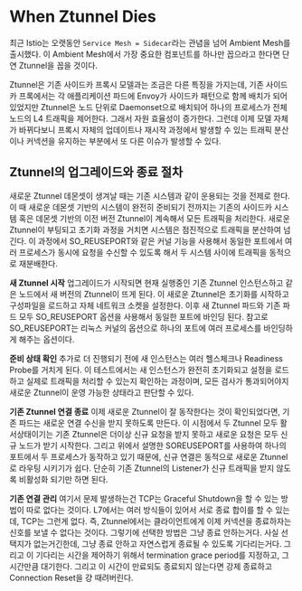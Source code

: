 
# When Ztunnel Dies

최근 Istio는 오랫동안 `Service Mesh = Sidecar`라는 관념을 넘어 Ambient Mesh를 출시했다. 이 Ambient Mesh에서 가장 중요한 컴포넌트를 하나만 꼽으라고 한다면 단연 Ztunnel을 꼽을 것이다.

Ztunnel은 기존 사이드카 프록시 모델과는 조금은 다른 특징을 가지는데, 기존 사이드카 프록에서는 각 애플리케이션 파드에 Envoy가 사이드카 패턴으로 함께 배치가 되어있었지만 Ztunnel은 노드 단위로 Daemonset으로 배치되어 하나의 프로세스가 전체 노드의 L4 트래픽을 제어한다. 그래서 자원 효율성이 증가한다. 그런데 이제 모델 자체가 바뀌다보니 프록시 자체의 업데이트나 재시작 과정에서 발생할 수 있는 트래픽 분산이나 커넥션을 유지하는 부분에서 또 다른 이슈가 발생할 수 있다.

## Ztunnel의 업그레이드와 종료 절차

새로운 Ztunnel 데몬셋이 생겨날 때는 기존 시스템과 같이 운용되는 것을 전제로 한다. 이 때 새로운 데몬셋 기반의 시스템이 완전히 준비되기 전까지는 기존의 사이드카 시스템 혹은 데몬셋 기반의 이전 버전 Ztunnel이 계속해서 모든 트래픽을 처리한다. 새로운 Ztunnel이 부팅되고 초기화 과정을 거치면 시스템은 점진적으로 트래픽을 분산하여 넘긴다. 이 과정에서 SO_REUSEPORT와 같은 커널 기능을 사용해서 동일한 포트에서 여러 프로세스가 동시에 요청을 수신할 수 있도록 해서 두 시스템 사이에 트래픽을 동적으로 재분배한다.

**새 Ztunnel 시작**
업그레이드가 시작되면 현재 실행중인 기존 Ztunnel 인스턴스하고 같은 노드에서 새 버전의 Ztunnel이 뜨게 된다. 이 새로운 Ztunnel은 초기화를 시작하고 구성파일을 로드하고 자체 네트워크 소켓을 설정한다. 이후 새 Ztunnel 파드와 기존 파드 모두 SO_REUSEPORT 옵션을 사용해서 동일한 포트에 바인딩 된다. 참고로 SO_REUSEPORT는 리눅스 커널의 옵션으로 하나의 포트에 여러 프로세스를 바인딩하게 해주는 옵션이다.

**준비 상태 확인**
추가로 더 진행되기 전에 새 인스턴스는 여러 헬스체크나 Readiness Probe를 거치게 된다. 이 테스트에서는 새 인스턴스가 완전히 초기화되고 설정을 로드하고 실제로 트래픽을 처리할 수 있는지 확인하는 과정이며, 모든 검사가 통과되어야지 새로운 Ztunnel이 운영 가능한 상태라고 판단할 수 있다.

**기존 Ztunnel 연결 종료**
이제 새로운 Ztunnel이 잘 동작한다는 것이 확인되었다면, 기존 파드는 새로운 연결 수신을 받지 못하도록 만든다. 이 시점에서 두 Ztunnel 모두 활서상태이기는 기존 Ztunnel은 더이상 신규 요청을 받지 못하고 새로운 요청은 모두 신규 노드가 받기 시작한다. 그리고 위에서 설명한 SOREUSEPORT를 사용하여 하나의 포트에서 두 프로세스가 동작하고 있기 때문에, 신규 연결은 동적으로 새로운 Ztunnel로 라우팅 시키기가 쉽다. 단순히 기존 Ztunnel의 Listener가 신규 트래픽을 받지 않도록 비활성화 되기만 하면 된다.

**기존 연결 관리**
여기서 문제 발생하는건 TCP는 Graceful Shutdown을 할 수 있는 방법이 따로 없다는 것이다. L7에서는 여러 방식들이 있어서 서로 종료 합이를 할 수 있는데, TCP는 그런게 없다. 즉, Ztunnel에서는 클라이언트에게 이제 커넥션을 종료하자는 신호를 보낼 수 없다는 것이다. 그렇기에 선택한 방법은 그냥 종료 안하는거다. 사실 선택지가 없는거긴한데, 그냥 종료 안하고 자연스럽게 종료될 수 있도록 기다리는거다. 그리고 이 기다리는 시간을 제어하기 위해서 termination grace period를 지정하고, 그 시간만큼 대기한다. 그리고 이 시간이 만료되도 종료되지 않는다면 강제 종료하고 Connection Reset을 걍 때려버린다.